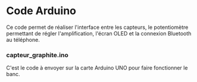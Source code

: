 # Code Arduino

Ce code permet de réaliser l'interface entre les capteurs, le potentiomètre permettant de régler l'amplification, l'écran OLED et la connexion Bluetooth au téléphone.

### capteur_graphite.ino

C'est le code à envoyer sur la carte Arduino UNO pour faire fonctionner le banc.
